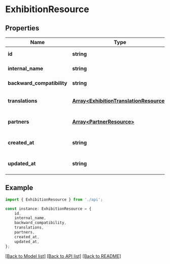 # ExhibitionResource


## Properties

Name | Type | Description | Notes
------------ | ------------- | ------------- | -------------
**id** | **string** | The unique identifier (GUID) | [default to undefined]
**internal_name** | **string** | A name for this resource, for internal use only. | [default to undefined]
**backward_compatibility** | **string** | The Id(s) of matching resource in the legacy system (if any). | [default to undefined]
**translations** | [**Array&lt;ExhibitionTranslationResource&gt;**](ExhibitionTranslationResource.md) | Translations for this exhibition (ExhibitionTranslationResource[]) | [optional] [default to undefined]
**partners** | [**Array&lt;PartnerResource&gt;**](PartnerResource.md) | Partners associated with this exhibition (PartnerResource[]) | [optional] [default to undefined]
**created_at** | **string** | The date of creation of the resource (managed by the system) | [default to undefined]
**updated_at** | **string** | The date of last modification of the resource (managed by the system) | [default to undefined]

## Example

```typescript
import { ExhibitionResource } from './api';

const instance: ExhibitionResource = {
    id,
    internal_name,
    backward_compatibility,
    translations,
    partners,
    created_at,
    updated_at,
};
```

[[Back to Model list]](../README.md#documentation-for-models) [[Back to API list]](../README.md#documentation-for-api-endpoints) [[Back to README]](../README.md)

